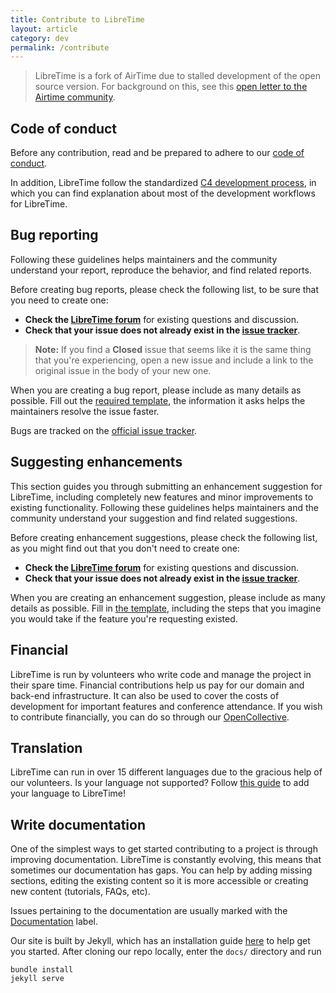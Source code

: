 ```yaml
---
title: Contribute to LibreTime
layout: article
category: dev
permalink: /contribute
---
```


> LibreTime is a fork of AirTime due to stalled development of the open source
> version. For background on this, see this
> [open letter to the Airtime community](https://gist.github.com/hairmare/8c03b69c9accc90cfe31fd7e77c3b07d).

## Code of conduct

Before any contribution, read and be prepared to adhere to our
[code of conduct](https://github.com/libretime/code-of-conduct/blob/master/code_of_conduct.md).

In addition, LibreTime follow the standardized
[C4 development process](https://rfc.zeromq.org/spec:42/c4/), in which you can
find explanation about most of the development workflows for LibreTime.

## Bug reporting

Following these guidelines helps maintainers and the community understand your
report, reproduce the behavior, and find related reports.

Before creating bug reports, please check the following list, to be sure that
you need to create one:

- **Check the [LibreTime forum](https://discourse.libretime.org/)** for existing
  questions and discussion.
- **Check that your issue does not already exist in the
  [issue tracker](https://github.com/libretime/libretime/issues?q=is%3aissue+label%3abug)**.

> **Note:** If you find a **Closed** issue that seems like it is the same thing
> that you're experiencing, open a new issue and include a link to the original
> issue in the body of your new one.

When you are creating a bug report, please include as many details as possible.
Fill out the [required template](https://github.com/libretime/libretime/issues/new?labels=bug&template=bug_report.md),
the information it asks helps the maintainers resolve the issue faster.

Bugs are tracked on the [official issue tracker](https://github.com/libretime/libretime/issues).

## Suggesting enhancements

This section guides you through submitting an enhancement suggestion for
LibreTime, including completely new features and minor improvements to existing
functionality. Following these guidelines helps maintainers and the community
understand your suggestion and find related suggestions.

Before creating enhancement suggestions, please check the following list, as you
might find out that you don't need to create one:

- **Check the [LibreTime forum](https://discourse.libretime.org/)** for existing
  questions and discussion.
- **Check that your issue does not already exist in the
  [issue tracker](https://github.com/libretime/libretime/issues?q=is%3aissue+label%3afeature-request)**.

When you are creating an enhancement suggestion, please include as many details
as possible. Fill in [the template](https://github.com/libretime/libretime/issues/new?labels=feature-request&template=feature_request.md),
including the steps that you imagine you would take if the feature you're
requesting existed.

## Financial

LibreTime is run by volunteers who write code and manage the project in their
spare time. Financial contributions help us pay for our domain and back-end
infrastructure. It can also be used to cover the costs of development for
important features and conference attendance. If you wish to contribute
financially, you can do so through our
[OpenCollective](https://opencollective.com/libretime).

## Translation

LibreTime can run in over 15 different languages due to the gracious help of our
volunteers. Is your language not supported? Follow [this guide](/docs/interface-localization)
to add your language to LibreTime!

## Write documentation

One of the simplest ways to get started contributing to a project is through
improving documentation. LibreTime is constantly evolving, this means that
sometimes our documentation has gaps. You can help by adding missing sections,
editing the existing content so it is more accessible or creating new content
(tutorials, FAQs, etc).

Issues pertaining to the documentation are usually marked with the [Documentation](https://github.com/libretime/libretime/labels/documentation)
label.

Our site is built by Jekyll, which has an installation guide [here](https://jekyllrb.com/docs/installation/)
to help get you started. After cloning our repo locally, enter the `docs/`
directory and run

```
bundle install
jekyll serve
```
